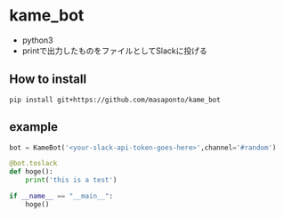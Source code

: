 # kame_bot
- python3
- printで出力したものをファイルとしてSlackに投げる 

## How to install 
```
pip install git+https://github.com/masaponto/kame_bot
```

## example

```python
bot = KameBot('<your-slack-api-token-goes-here>',channel='#random')

@bot.toslack
def hoge():
    print('this is a test')

if __name__ == "__main__":
    hoge()
```
